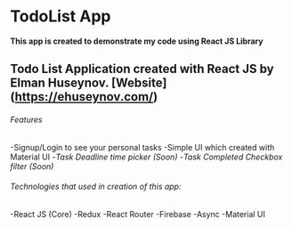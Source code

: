 # TodoList App

**This app is created to demonstrate my code using React JS Library**

## Todo List Application created with React JS by Elman Huseynov. [Website] (https://ehuseynov.com/)

###### Features
-Signup/Login to see your personal tasks
-Simple UI which created with Material UI
-*Task Deadline time picker (Soon)*
-*Task Completed Checkbox filter (Soon)*

###### Technologies that used in creation of this app:
-React JS (Core)
-Redux
-React Router
-Firebase
-Async
-Material UI